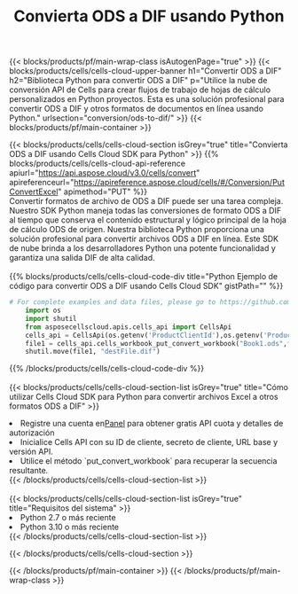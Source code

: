 ﻿---
title:  Convierta ODS a DIF usando Python
description:  Utilizar el SDK de la nube Aspose.Cells para Python para convertir un archivo en formato ODS a un archivo en formato DIF.
---
{{< blocks/products/pf/main-wrap-class isAutogenPage="true" >}}
{{< blocks/products/cells/cells-cloud-upper-banner h1="Convertir ODS a DIF" h2="Biblioteca Python para convertir ODS a DIF" p="Utilice la nube de conversión API de Cells para crear flujos de trabajo de hojas de cálculo personalizados en Python proyectos. Esta es una solución profesional para convertir ODS a DIF y otros formatos de documentos en línea usando Python." urlsection="conversion/ods-to-dif/" >}}
{{< blocks/products/pf/main-container >}}

{{< blocks/products/cells/cells-cloud-section isGrey="true" title="Convierta ODS a DIF usando Cells Cloud SDK para Python" >}}
{{% blocks/products/cells/cells-cloud-api-reference apiurl="https://api.aspose.cloud/v3.0/cells/convert" apireferenceurl="https://apireference.aspose.cloud/cells/#/Conversion/PutConvertExcel" apimethod="PUT" %}}
<br/>
Convertir formatos de archivo de ODS a DIF puede ser una tarea compleja. Nuestro SDK Python maneja todas las conversiones de formato ODS a DIF al tiempo que conserva el contenido estructural y lógico principal de la hoja de cálculo ODS de origen. Nuestra biblioteca Python proporciona una solución profesional para convertir archivos ODS a DIF en línea. Este SDK de nube brinda a los desarrolladores Python una potente funcionalidad y garantiza una salida DIF de alta calidad.
<br/>
<br/>
{{% blocks/products/cells/cells-cloud-code-div title="Python Ejemplo de código para convertir ODS a DIF usando Cells Cloud SDK" gistPath="" %}}
 
```python
# For complete examples and data files, please go to https://github.com/aspose-cells-cloud/aspose-cells-cloud-python/
    import os
    import shutil
    from asposecellscloud.apis.cells_api import CellsApi
    cells_api = CellsApi(os.getenv('ProductClientId'),os.getenv('ProductClientSecret'))
    file1 = cells_api.cells_workbook_put_convert_workbook("Book1.ods",format="dif")
    shutil.move(file1, "destFile.dif")     
```
 
{{% /blocks/products/cells/cells-cloud-code-div %}}
<br/>
<br/>
{{< blocks/products/cells/cells-cloud-section-list isGrey="true" title="Cómo utilizar Cells Cloud SDK para Python para convertir archivos Excel a otros formatos ODS a DIF" >}}
<li> Registre una cuenta en<a href="https://dashboard.aspose.cloud/">Panel</a> para obtener gratis API cuota y detalles de autorización</li>
<li>Inicialice Cells API con su ID de cliente, secreto de cliente, URL base y versión API.</li>
<li>Utilice el método `put_convert_workbook` para recuperar la secuencia resultante.</li>
{{< /blocks/products/cells/cells-cloud-section-list >}}
<br/>
<br/>
{{< blocks/products/cells/cells-cloud-section-list isGrey="true" title="Requisitos del sistema" >}}
<li>Python 2.7 o más reciente</li>
<li>Python 3.10 o más reciente</li>
{{< /blocks/products/cells/cells-cloud-section-list >}}

{{< /blocks/products/cells/cells-cloud-section >}}

{{< /blocks/products/pf/main-container >}}
{{< /blocks/products/pf/main-wrap-class >}}

